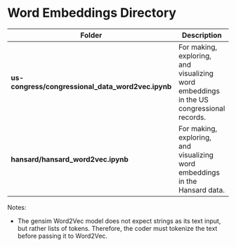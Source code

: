 # Word Embeddings Directory

| Folder | Description |
| --- | --- |
| **us-congress/congressional_data_word2vec.ipynb** | For making, exploring, and visualizing word embeddings in the US congressional records. |
| **hansard/hansard_word2vec.ipynb** | For making, exploring, and visualizing word embeddings in the Hansard data. |

Notes: 
- The gensim Word2Vec model does not expect strings as its text input, but rather lists of tokens. Therefore, the coder must tokenize the text before passing it to Word2Vec. 
